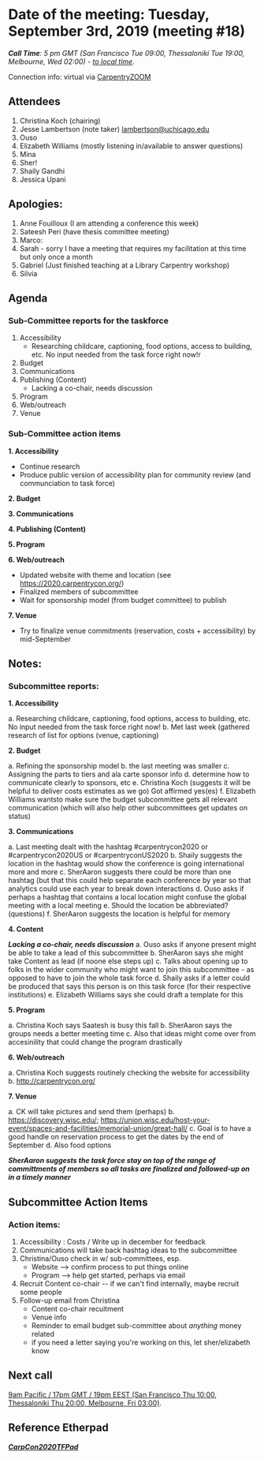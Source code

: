 

# Date of the meeting: Tuesday, September 3rd, 2019 (meeting #18)

_**Call Time**: 5 pm GMT (San Francisco Tue 09:00, Thessaloniki Tue 19:00, Melbourne, Wed 02:00)_ - _[to local time](https://www.timeanddate.com/worldclock/fixedtime.html?msg=CC2020+Call&iso=20190903T17&p1=%3A&ah=1)_.

Connection info: virtual via [CarpentryZOOM](https://zoom.us/my/sheraaronhurt)

## Attendees

1. Christina Koch (chairing)
2. Jesse Lambertson (note taker) lambertson@uchicago.edu
3. Ouso
4. Elizabeth Williams (mostly listening in/available to answer questions)
5. Mina
6. Sher!
7. Shaily Gandhi
8. Jessica Upani

## Apologies:

1. Anne Fouilloux (I am attending a conference this week)
2. Sateesh Peri (have thesis committee meeting)
3. Marco: 
4. Sarah - sorry I have a meeting that requires my facilitation at this time but only once a month
5. Gabriel (Just finished teaching at a Library Carpentry workshop)
6. Silvia

## Agenda

### Sub-Committee reports for the taskforce
1. Accessibility
	- Researching childcare, captioning, food options, access to building, etc. No input needed from the task force right now!r
2. Budget
3. Communications
4. Publishing (Content)
	- Lacking a co-chair, needs discussion
5. Program
6. Web/outreach
7. Venue

### Sub-Committee action items

**1. Accessibility**

- Continue research
- Produce public version of accessibility plan for community review (and communciation to task force)

**2. Budget**

**3. Communications**

**4. Publishing (Content)**

**5. Program**

**6. Web/outreach**

- Updated website with theme and location (see https://2020.carpentrycon.org/)
- Finalized members of subcommittee
- Wait for sponsorship model (from budget committee) to publish

**7. Venue**

- Try to finalize venue commitments (reservation, costs + accessibility) by mid-September


## Notes:
### Subcommittee reports:
**1.  Accessibility**

a. Researching childcare, captioning, food options, access to building, etc. No input needed from the task force right now!
b. Met last week (gathered research of list for options (venue, captioning)
	
**2. Budget**

a. Refining the sponsorship model
b. the last meeting was smaller
c. Assigning the parts to tiers and ala carte sponsor info
d. determine how to communicate clearly to sponsors, etc
e. Christina Koch (suggests it will be helpful to deliver costs estimates as we go) Got affirmed yes(es)
f. Elizabeth Williams wantsto make sure the budget subcommittee gets all relevant communication (which will also help other subcommittees get updates on status)
	
**3. Communications**

a. Last meeting dealt with the hashtag #carpentrycon2020 or #carpentrycon2020US or #carpentryconUS2020
b. Shaily suggests the location in the hashtag would show the conference is going international more and more
c. SherAaron suggests there could be more than one hashtag (but that this could help separate each conference by year so 	that analytics could use each year to break down interactions
d. Ouso asks if perhaps a hashtag that contains a local location might confuse the global meeting with a local meeting
e. Should the location be abbreviated? (questions)
f. SherAaron suggests the location is helpful for memory
	
**4. Content**

_**Lacking a co-chair, needs discussion**_
a. Ouso asks if anyone present might be able to take a lead of this subcommittee
b. SherAaron says she might take Content as lead (if noone else steps up)
c. Talks about opening up to folks in the wider community who might want to join this subcommittee - as opposed to have to join the whole task force
d. Shaily asks if a letter could be produced that says this person is on this task force (for their respective institutions)
e. Elizabeth Williams says she could draft a template for this

**5. Program**

a. Christina Koch says Saatesh is busy this fall 
b. SherAaron says the groups needs a better meeting time
c. Also that ideas might come over from accesinility that could change the program drastically
	
**6. Web/outreach**

a. Christina Koch suggests routinely checking the website for accessibility
b. http://carpentrycon.org/
	
**7. Venue**

a. CK will take pictures and send them (perhaps)
b. https://discovery.wisc.edu/; https://union.wisc.edu/host-your-event/spaces-and-facilities/memorial-union/great-hall/
c. Goal is to have a good handle on reservation process to get the dates by the end of September
d. Also food options

_**SherAaron suggests the task force stay on top of the range of committments of members so all tasks are finalized and followed-up on in a timely manner**_

## Subcommittee Action Items

### Action items: 
    
1. Accessibility : Costs / Write up in december for feedback
2. Communications will take back hashtag ideas to the subcommittee
3. Christina/Ouso check in w/ sub-committees, esp. 
	- Website --> confirm process to put things online
	- Program --> help get started, perhaps via email
4. Recruit Content co-chair -- if we can't find internally, maybe recruit some people
5. Follow-up email from Christina
	- Content co-chair recuitment
	- Venue info
	- Reminder to email budget sub-committee about *anything* money related
	- if you need a letter saying you're working on this, let sher/elizabeth know

## Next call

[9am Pacific / 17pm GMT / 19pm EEST  (San Francisco Thu 10:00, Thessaloniki Thu 20:00, Melbourne, Fri 03:00)](http://tiny.cc/5as5bz).

## Reference Etherpad

_**[CarpCon2020TFPad](https://pad.carpentries.org/2020carpentrycontaskforce)**_

